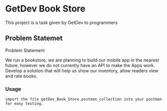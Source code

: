 # GetDev Book Store

This project is a task given by GetDev to programmers

## Problem Statemet

Problem Statement

We run a bookstore, we are planning to build our mobile app in the nearest future, however we do not currently have an API to make the Apps work. Develop a solution that will help us show our inventory, allow readers view and rate books.

### Usage

```
import the file getDev_Book_Store.postman_collection into your postman for easy testing.
```



